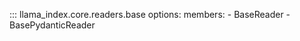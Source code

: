 ::: llama_index.core.readers.base
    options:
      members:
        - BaseReader
        - BasePydanticReader

